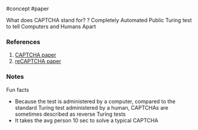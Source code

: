 #concept #paper

What does CAPTCHA stand for?
?
Completely Automated Public Turing test to tell Computers and Humans Apart
<!--SR:!2024-09-01,27,270-->

### References
1. [CAPTCHA paper](https://www.cs.cmu.edu/~mblum/research/pdf/captcha.pdf) 
2. [reCAPTCHA paper](http://users.df.uba.ar/marcos/reCAPTCHA.pdf)

### Notes

Fun facts
- Because the test is administered by a computer, compared to the standard Turing test administered by a human, CAPTCHAs are sometimes described as reverse Turing tests
- It takes the avg person 10 sec to solve a typical CAPTCHA
